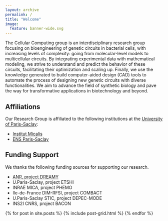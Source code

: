 ```yaml
---
layout: archive
permalink: /
title: "Welcome"
image:
  feature: banner-wide.svg
---
```


The Cellular Computing group is an interdisciplinary research group focusing
on bioengineering of genetic circuits in bacterial cells, with increasing
levels of complexity: going from molecular-level models to multicellular
circuits. By integrating experimental data with mathematical modeling, we
strive to understand and predict the behavior of these circuits, facilitating
their optimization and scaling up. Finally, we use the knowledge generated to
build computer-aided design (CAD) tools to automate the process of designing
new genetic circuits with diverse functionalities. We aim to advance the field
of synthetic biology and pave the way for transformative applications in
biotechnology and beyond.

## Affiliations
Our Research Group is affiliated to the following institutions at the [University of Paris-Saclay](https://www.universite-paris-saclay.fr/en "https://www.universite-paris-saclay.fr/en"):
- [Institut Micalis](https://www.micalis.fr/micalis_eng/Home/Micalis-Institute/ "https://www.micalis.fr/micalis_eng/Home/Micalis-Institute/")
- [ENS Paris-Saclay](https://ens-paris-saclay.fr/en "https://ens-paris-saclay.fr/en")


## Funding Support
We thanks the following funding sources for supporting our research. 
- [ANR, project DREAMY](https://dreamy.run/ "https://dreamy.run/")
- U.Paris-Saclay, project ETSHI
- INRAE MICA, project PHEMO
- Ile-de-France DIM-RFSI, project COMBACT
- U.Paris-Saclay STIC, project DEPEC-MODE
- INS2I CNRS, project BACON

<div class="tiles">
{% for post in site.posts %}
	{% include post-grid.html %}
{% endfor %}
</div><!-- /.tiles -->
